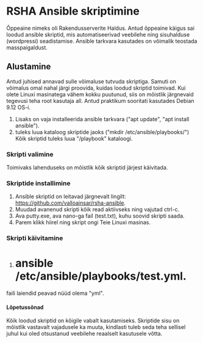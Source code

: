 # RSHA Ansible skriptimine
Õppeaine nimeks oli Rakendusserverite Haldus. Antud õppeaine käigus sai loodud ansible skriptid, mis automatiseerivad veebilehe ning sisuhalduse (wordpressi) seadistamise. 
Ansible tarkvara kasutades on võimalik teostada masspaigaldust.
## Alustamine
Antud juhised annavad sulle võimaluse tutvuda skriptiga. Samuti on võimalus omal nahal järgi proovida, kuidas loodud skriptid toimivad.
Kui olete Linuxi masinatega vähem kokku puutunud, siis on mõistlik järgnevaid tegevusi teha root kasutaja all.
Antud praktikum sooritati kasutades Debian 9.12 OS-i.
1. Lisaks  on vaja installeerida ansible tarkvara ("apt update", "apt install ansible").
2. tuleks luua kataloog skriptide jaoks ("mkdir /etc/ansible/playbooks/")
Kõik skriptid tuleks luua "/playbook" kataloogi.
### Skripti valimine
Toimivaks lahenduseks on mõistlik kõik skriptid järjest käivitada.
### Skriptide installimine
1. Ansible skriptid on leitavad järgnevalt lingilt: https://github.com/valloainsar/rsha-ansible.
2. Muudad avanenud skripti kõik read aktiivseks ning vajutad ctrl-c.
3. Ava putty.exe, ava nano-ga fail (test.txt), kuhu soovid skripti saada.
4. Parem klikk hiirel ning skript ongi Teie Linuxi masinas.
### Skripti käivitamine
1. # ansible /etc/ansible/playbooks/test.yml.
faili laiendid peavad nüüd olema "yml".
#### Lõpetussõnad
Kõik loodud skriptid on kõigile vabalt kasutamiseks. Skriptide sisu on mõistlik vastavalt vajadusele ka muuta, kindlasti tuleb seda teha sellisel juhul kui oled otsustanud veebilehe reaalselt kasutusele võtta.
